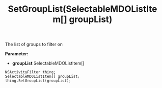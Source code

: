 ﻿---
uid: crmscript_ref_NSActivityFilter_SetGroupList
title: SetGroupList(SelectableMDOListItem[] groupList)
intellisense: NSActivityFilter.SetGroupList
keywords: NSActivityFilter, GetGroupList
so.topic: reference
---

The list of groups to filter on

**Parameter:** 
 - **groupList** SelectableMDOListItem[]

```crmscript
NSActivityFilter thing;
SelectableMDOListItem[] groupList;
thing.SetGroupList(groupList);
```


